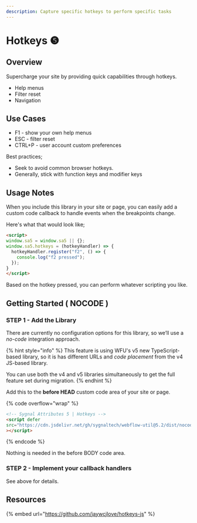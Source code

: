 ```yaml
---
description: Capture specific hotkeys to perform specific tasks
---
```


# Hotkeys ❺

## Overview

Supercharge your site by providing quick capabilities through hotkeys.

* Help menus
* Filter reset
* Navigation

## Use Cases

* F1 - show your own help menus
* ESC - filter reset
* CTRL+P - user account custom preferences&#x20;

Best practices;

* Seek to avoid common browser hotkeys.
* Generally, stick with function keys and modifier keys&#x20;

## Usage Notes <a href="#usage-notes" id="usage-notes"></a>

When you include this library in your site or page, you can easily add a custom code callback to handle events when the breakpoints change.

Here's what that would look like;

```html
<script>
window.sa5 = window.sa5 || {};
window.sa5.hotkeys = (hotkeyHandler) => {
  hotkeyHandler.register("f2", () => {
    console.log("f2 pressed");
  });
}
</script>
```

Based on the hotkey pressed, you can perform whatever scripting you like.&#x20;

## Getting Started ( NOCODE ) <a href="#getting-started-nocode" id="getting-started-nocode"></a>

### STEP 1 - Add the Library <a href="#step-1---add-the-library" id="step-1---add-the-library"></a>

There are currently no configuration options for this library, so we’ll use a _no-code_ integration approach.

{% hint style="info" %}
This feature is using WFU's v5 new TypeScript-based library, so it is has different URLs and _code placement_ from the v4 JS-based library.&#x20;

You can use both the v4 and v5 libraries simultaneously to get the full feature set during migration.
{% endhint %}

Add this to the **before HEAD** custom code area of your site or page.

{% code overflow="wrap" %}
```html
<!-- Sygnal Attributes 5 | Hotkeys -->
<script defer
src="https://cdn.jsdelivr.net/gh/sygnaltech/webflow-util@5.2/dist/nocode/webflow-hotkeys.min.js"
></script> 
```
{% endcode %}

Nothing is needed in the before BODY code area.&#x20;

### STEP 2 - Implement your callback handlers <a href="#step-2---apply-wfu-sort-and-configuration-attributes-to-the-elements-you-want-to-filter" id="step-2---apply-wfu-sort-and-configuration-attributes-to-the-elements-you-want-to-filter"></a>

See above for details.

## Resources

{% embed url="https://github.com/jaywcjlove/hotkeys-js" %}
